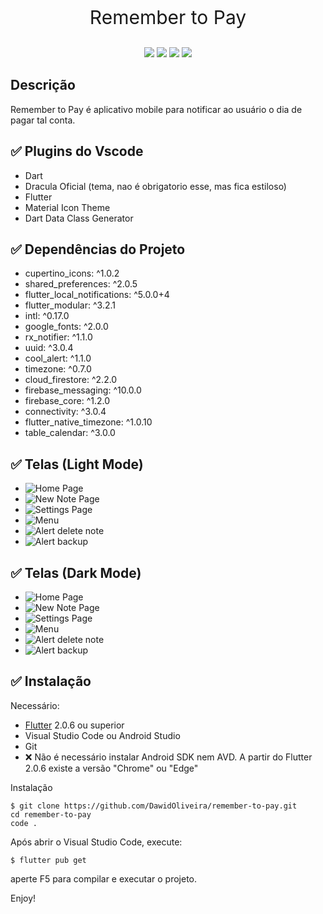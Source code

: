 <p align="center" style="font-size: 30px;">Remember to Pay</p>

 <p align="center">
 <img src="https://img.shields.io/github/issues/dawidoliveira/remember-to-pay?style=for-the-badge"/>
 <img src="https://img.shields.io/github/forks/dawidoliveira/remember-to-pay?style=for-the-badge"/>
 <img src="https://img.shields.io/github/stars/dawidoliveira/remember-to-pay?style=for-the-badge"/>
 <img src="https://img.shields.io/github/license/dawidoliveira/remember-to-pay?style=for-the-badge"/>
 </p>

## Descrição
Remember to Pay é aplicativo mobile para notificar ao usuário o dia de pagar tal conta.

## ✅ Plugins do Vscode

- Dart
- Dracula Oficial (tema, nao é obrigatorio esse, mas fica estiloso)
- Flutter
- Material Icon Theme
- Dart Data Class Generator

## ✅ Dependências do Projeto

- cupertino_icons: ^1.0.2
- shared_preferences: ^2.0.5
- flutter_local_notifications: ^5.0.0+4
- flutter_modular: ^3.2.1
- intl: ^0.17.0
- google_fonts: ^2.0.0
- rx_notifier: ^1.1.0
- uuid: ^3.0.4
- cool_alert: ^1.1.0
- timezone: ^0.7.0
- cloud_firestore: ^2.2.0
- firebase_messaging: ^10.0.0
- firebase_core: ^1.2.0
- connectivity: ^3.0.4
- flutter_native_timezone: ^1.0.10
- table_calendar: ^3.0.0

## ✅ Telas (Light Mode)

- ![Home Page](screenshots/light_mode/home_page.png)
- ![New Note Page](screenshots/light_mode/new_note_page.png)
- ![Settings Page](screenshots/light_mode/settings_page.png)
- ![Menu](screenshots/light_mode/menu.png)
- ![Alert delete note](screenshots/light_mode/alert_01.png)
- ![Alert backup](screenshots/light_mode/alert_02.png)

## ✅ Telas (Dark Mode)

- ![Home Page](screenshots/dark_mode/home_page.png)
- ![New Note Page](screenshots/dark_mode/new_note_page.png)
- ![Settings Page](screenshots/dark_mode/settings_page.png)
- ![Menu](screenshots/dark_mode/menu.png)
- ![Alert delete note](screenshots/dark_mode/alert_01.png)
- ![Alert backup](screenshots/dark_mode/alert_02.png)

## ✅  Instalação

Necessário:

- [Flutter](https://flutter.dev) 2.0.6 ou superior
- Visual Studio Code ou Android Studio
- Git
- ❌ Não é necessário instalar Android SDK nem AVD. A partir do Flutter 2.0.6 existe a versão "Chrome" ou "Edge"

Instalação

```
$ git clone https://github.com/DawidOliveira/remember-to-pay.git
cd remember-to-pay
code . 
```

Após abrir o Visual Studio Code, execute:
```
$ flutter pub get
```
aperte F5 para compilar e executar o projeto.

Enjoy!

